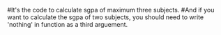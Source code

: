 #It's the code to calculate sgpa of maximum three subjects. 
#And if you want to calculate the sgpa of two subjects, you should need to write 'nothing' in function as a third arguement.